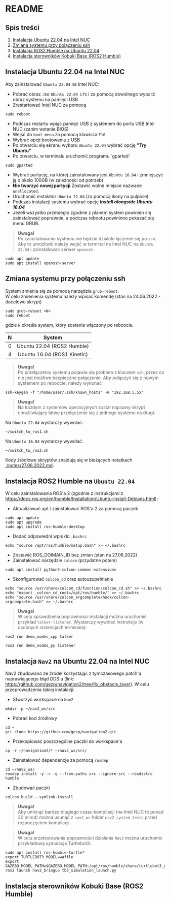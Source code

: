# README

## Spis treści
1. [Instalacja Ubuntu 22.04 na Intel NUC](#Instalacja-Ubuntu-22.04-na-Intel-NUC)
2. [Zmiana systemu przy połączeniu ssh](#zmiana-systemu-przy-połączeniu-ssh)
3. [Instalacja ROS2 Humble na Ubuntu 22.04](#instalacja-ros2-humble-na-ubuntu-2204)
4. [Instalacja sterowników Kobuki Base (ROS2 Humble)](#instalacja-sterowników-kobuki-base-ros2-humble)
## Instalacja Ubuntu 22.04 na Intel NUC
Aby zainstalować `Ubuntu 22.04` na Intel NUC:
* Pobrać obraz .iso `Ubuntu 22.04 LTS` i za pomocą dowolnego wypalić obraz systemu na pamięci USB  
* Zrestartować Intel NUC za pomocą 
```
sudo reboot
```
* Podczas restartu wpiąć pamięć USB z systemem do portu USB Intel NUC (zanim wstanie BIOS)
* Wejść do `boot menu` za pomocą klawisza `F10`.
* Wybrać opcji bootowania z USB
* Po otwarciu się ekranu wyboru `Ubuntu 22.04` wybrać opcję **"Try Ubuntu"**
* Po otwarciu, w terminalu uruchomić programu `gparted'
```
sudo gparted
```
* Wybrać partycję, na której zainstalowany jest `Ubuntu 16.04` i zmniejszyć ją o około 100GB (w zależności od potrzeb)
* **Nie tworzyć nowej partycji** Zostawić wolne miejsce nazwane `unallocated`.
* Uruchomić instalator `Ubuntu 22.04` (za pomocą ikony na pulpicie).
* Podczas instalacji systemu wybrać opcję ***Install alongside Ubuntu 16.04***
* Jeżeli wszystko przebiegło zgodnie z planem system powinien się zainstalować poprawnie, a podczas rebootu powininno pokazać się menu GRUB.  

>**Uwaga!**  
Po zainstalowaniu systemu nie będzie działało łączenie się po `ssh`. Aby to umożliwić należy wejść w terminal na Intel NUC na `Ubuntu 22.04` i zainstalować serwer `openssh`
```
sudo apt update
sudo apt install openssh-server
```    

## Zmiana systemu przy połączeniu ssh
System zmienia się za pomocą narzędzia `grub-reboot`.  
W celu zmienienia systemu należy wpisać komendę (stan na 24.06.2022 - docelowo skrypt)
```
sudo grub-reboot <N>
sudo reboot
```
gdzie `N` określa system, który zostanie włączony po reboocie.

| N 	|            System           	|
|:-:	|:---------------------------:	|
| 0 	|  Ubuntu 22.04 (ROS2 Humble) 	|
| 4 	| Ubuntu 16.04 (ROS1 Kinetic) 	|

> **Uwaga!**  
Po przełączeniu systemu pojawia się problem z kluczem `ssh`, przez co nie jest możliwe bezpieczne połączenie. Aby połączyć się z nowym systemem po reboocie, należy wykonać
```
ssh-keygen -f "/home/user/.ssh/known_hosts" -R "192.168.5.55"
```

> **Uwaga!**  
Na każdym z systemów operacyjnych został napisany skrypt umożliwiający łatwe przełączenie się z jednego systemu na drugi.

Na `Ubuntu 22.04` wystarczy wywołać:
```
~/switch_to_ros1.sh
```
Na `Ubuntu 16.04` wystarczy wywołać:
```
~/switch_to_ros2.sh
```
Kody źródłowe skryptów znajdują się w bieżących notatkach [./notes/27.06.2022.md](./notes/27.06.2022.md).
## Instalacja ROS2 Humble na `Ubuntu 22.04`
W celu zainstalowania ROS'a 2 (zgodnie z instrukcjami z https://docs.ros.org/en/humble/Installation/Ubuntu-Install-Debians.html):
* Aktualizować apt i zainstalować ROS'a 2 za pomocą paczek
```
sudo apt update
sudo apt upgrade
sudo apt install ros-humble-desktop
```
* Dodać odpowiedni wpis do `.bashrc`
```
echo "source /opt/ros/humble/setup.bash" >> ~/.bashrc
```
* Zostawić ROS_DOIMAIN_ID bez zmian (stan na 27.06.2022)
* Zainstalować narzędzie `colcon` (przydatne potem)
```
sudo apt install python3-colcon-common-extensions
```
* Skonfigurować `colcon_cd` oraz autouzupełnianie
```
echo "source /usr/share/colcon_cd/function/colcon_cd.sh" >> ~/.bashrc
echo "export _colcon_cd_root=/opt/ros/humble/" >> ~/.bashrc
echo "source /usr/share/colcon_argcomplete/hook/colcon-argcomplete.bash" >> ~/.bashrc
```
> **Uwaga!**  
W celu sprawdzenia poprawności instalacji można uruchomić przykład `talker-listener`. Wystarczy wywołać instrukcje (w osobnych instancjach terminala):  
```
ros2 run demo_nodes_cpp talker
```

```
ros2 run demo_nodes_py listener
```
## Instalacja `Nav2` na Ubuntu 22.04 na Intel NUC
Nav2 zbudowano ze źródeł korzystając z tymczasowego patch'a naprawiającego błąd DDS'a (link: https://github.com/gezp/navigation2/tree/fix_obstacle_layer). W celu przeprowadzenia takiej instalacji:
* Stworzyć workspace na `Nav2`
```
mkdir -p ~/nav2_ws/src
```
* Pobrać kod źródłowy
```
cd ~
git clone https://github.com/gezp/navigation2.git
```
* Przekopiować poszczególne paczki do workspace'a
```
cp -r ~/navigation2/* ~/nav2_ws/src/
```
*  Zainstalować dependencje za pomocą `rosdep`
```
cd ~/nav2_ws/
rosdep install -y -r -q --from-paths src --ignore-src --rosdistro humble
```
* Zbudować paczki
```
colcon build --symlink-install
```
> **Uwaga!**  
Aby uniknąć bardzo długiego czasu kompilacji (na Intel NUC to ponad 30 minut) można usunąć z `nav2_ws` folder  `nav2_system_tests` przed rozpoczęciem kompilacji.

> **Uwaga!**  
W celu przetestowania poprawności działania `Nav2` można uruchomić przykładową symulację Turtlebot3:
```
sudo apt install ros-humble-turtle*
export TURTLEBOT3_MODEL=waffle
export GAZEBO_MODEL_PATH=$GAZEBO_MODEL_PATH:/opt/ros/humble/share/turtlebot3_gazebo/models
ros2 launch nav2_bringup tb3_simulation_launch.py
```

## Instalacja sterowników Kobuki Base (ROS2 Humble)